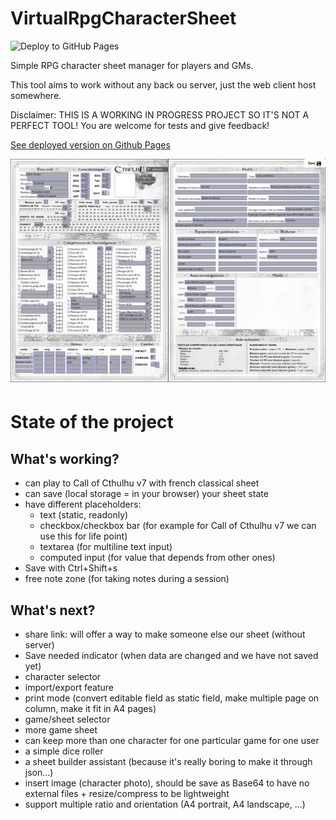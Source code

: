 # VirtualRpgCharacterSheet

![Deploy to GitHub Pages](https://github.com/kuroidoruido/virtual-rpg-character-sheet/workflows/Deploy%20to%20GitHub%20Pages/badge.svg)

Simple RPG character sheet manager for players and GMs.

This tool aims to work without any back ou server, just the web client host somewhere.

Disclaimer: THIS IS A WORKING IN PROGRESS PROJECT SO IT'S NOT A PERFECT TOOL! You are welcome for tests and give feedback!

[See deployed version on Github Pages](https://kuroidoruido.github.io/virtual-rpg-character-sheet/)

![Simple preview of Call of Cthulhu v7 fr classical sheet](screenshot.png)

# State of the project

## What's working?

- can play to Call of Cthulhu v7 with french classical sheet
- can save (local storage = in your browser) your sheet state
- have different placeholders: 
    - text (static, readonly)
    - checkbox/checkbox bar (for example for Call of Cthulhu v7 we can use this for life point)
    - textarea (for multiline text input)
    - computed input (for value that depends from other ones)
- Save with Ctrl+Shift+s
- free note zone (for taking notes during a session)

## What's next?

- share link: will offer a way to make someone else our sheet (without server)
- Save needed indicator (when data are changed and we have not saved yet)
- character selector
- import/export feature
- print mode (convert editable field as static field, make multiple page on column, make it fit in A4 pages)
- game/sheet selector
- more game sheet
- can keep more than one character for one particular game for one user
- a simple dice roller
- a sheet builder assistant (because it's really boring to make it through json...)
- insert image (character photo), should be save as Base64 to have no external files + resize/compress to be lightweight
- support multiple ratio and orientation (A4 portrait, A4 landscape, ...)
